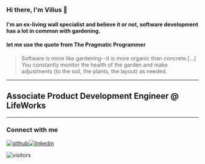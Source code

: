### Hi there, I'm Vilius 👋
#### I'm an ex-living wall specialist and believe it or not, software development has a lot in common with gardening. 
#### let me use the quote from The Pragmatic Programmer
>Software is more like gardening--it is more organic than concrete.[...] You constantly monitor the health of the garden and make adjustments (to the soil, the plants, the layout) as needed.
---
## Associate Product Development Engineer @ LifeWorks


---
### Connect with me 

[![github](https://cloud.githubusercontent.com/assets/17016297/18839843/0e06a67a-83d2-11e6-993a-b35a182500e0.png)][1][![linkedin](https://cloud.githubusercontent.com/assets/17016297/18839848/0fc7e74e-83d2-11e6-8c6a-277fc9d6e067.png)][2]

[FastAPI_Jokes]: https://github.com/Vilius-kul/FastAPI_random_jokes
[linkedin]: www.linkedin.com/in/vilius-kulinas
[GitHub]: https://github.com/Vilius-kul
[1]: http://www.github.com/Vilius-kul
[2]: https://www.linkedin.com/in/vilius-kulinas

<img src="https://visitor-badge.glitch.me/badge?page_id=Vilius-kul.Vilius-kul" alt="visitors" data-canonical-src="https://visitor-badge.glitch.me/badge?page_id=Vilius-kul.Vilius-kul" style="max-width: 100%;">
